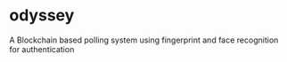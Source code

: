 # odyssey
A Blockchain based polling system using fingerprint and face recognition for authentication
